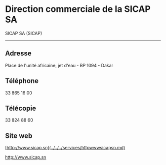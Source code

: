 # Direction commerciale de la SICAP SA

SICAP SA (SICAP)  

-------------------

**Adresse**
-----------

Place de l'unité africaine, jet d'eau - BP 1094 - Dakar

**Téléphone**
-------------

33 865 16 00

**Télécopie**
-------------

33 824 88 60

**Site web**
------------

[http://www.sicap.sn](../../../services/httpwwwsicapsn.md)

http://www.sicap.sn